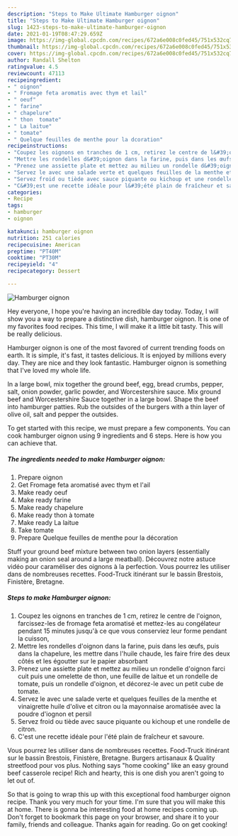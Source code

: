 ```yaml
---
description: "Steps to Make Ultimate Hamburger oignon"
title: "Steps to Make Ultimate Hamburger oignon"
slug: 1423-steps-to-make-ultimate-hamburger-oignon
date: 2021-01-19T08:47:29.659Z
image: https://img-global.cpcdn.com/recipes/672a6e008c0fed45/751x532cq70/hamburger-oignon-photo-principale-de-la-recette.jpg
thumbnail: https://img-global.cpcdn.com/recipes/672a6e008c0fed45/751x532cq70/hamburger-oignon-photo-principale-de-la-recette.jpg
cover: https://img-global.cpcdn.com/recipes/672a6e008c0fed45/751x532cq70/hamburger-oignon-photo-principale-de-la-recette.jpg
author: Randall Shelton
ratingvalue: 4.5
reviewcount: 47113
recipeingredient:
- " oignon"
- " Fromage feta aromatis avec thym et lail"
- " oeuf"
- " farine"
- " chapelure"
- " thon  tomate"
- " La laitue"
- " tomate"
- " Quelque feuilles de menthe pour la dcoration"
recipeinstructions:
- "Coupez les oignons en tranches de 1 cm, retirez le centre de l&#39;oignon, farcissez-les de fromage feta aromatisé et mettez-les au congélateur pendant 15 minutes jusqu&#39;à ce que vous conserviez leur forme pendant la cuisson,"
- "Mettre les rondelles d&#39;oignon dans la farine, puis dans les œufs, puis dans la chapelure, les mettre dans l&#39;huile chaude, les faire frire des deux côtés et les égoutter sur le papier absorbant"
- "Prenez une assiette plate et mettez au milieu un rondelle d&#39;oignon farci cuit puis une omelette de thon, une feuille de laitue et un rondelle de tomate, puis un rondelle d&#39;oignon, et décorez-le avec un petit cube de tomate."
- "Servez le avec une salade verte et quelques feuilles de la menthe et vinaigrette huile d&#39;olive et citron ou la mayonnaise aromatisée avec la poudre d&#39;iognon et persil"
- "Servez froid ou tiède avec sauce piquante ou kichoup et une rondelle de citron."
- "C&#39;est une recette idéale pour l&#39;été plain de fraîcheur et savoure."
categories:
- Recipe
tags:
- hamburger
- oignon

katakunci: hamburger oignon 
nutrition: 251 calories
recipecuisine: American
preptime: "PT40M"
cooktime: "PT30M"
recipeyield: "4"
recipecategory: Dessert

---
```



![Hamburger oignon](https://img-global.cpcdn.com/recipes/672a6e008c0fed45/751x532cq70/hamburger-oignon-photo-principale-de-la-recette.jpg)

Hey everyone, I hope you're having an incredible day today. Today, I will show you a way to prepare a distinctive dish, hamburger oignon. It is one of my favorites food recipes. This time, I will make it a little bit tasty. This will be really delicious.

Hamburger oignon is one of the most favored of current trending foods on earth. It is simple, it's fast, it tastes delicious. It is enjoyed by millions every day. They are nice and they look fantastic. Hamburger oignon is something that I've loved my whole life.

In a large bowl, mix together the ground beef, egg, bread crumbs, pepper, salt, onion powder, garlic powder, and Worcestershire sauce. Mix ground beef and Worcestershire Sauce together in a large bowl. Shape the beef into hamburger patties. Rub the outsides of the burgers with a thin layer of olive oil, salt and pepper the outsides.


To get started with this recipe, we must prepare a few components. You can cook hamburger oignon using 9 ingredients and 6 steps. Here is how you can achieve that.

<!--inarticleads1-->

##### The ingredients needed to make Hamburger oignon:

1. Prepare  oignon
1. Get  Fromage feta aromatisé avec thym et l&#39;ail
1. Make ready  oeuf
1. Make ready  farine
1. Make ready  chapelure
1. Make ready  thon à tomate
1. Make ready  La laitue
1. Take  tomate
1. Prepare  Quelque feuilles de menthe pour la décoration


Stuff your ground beef mixture between two onion layers (essentially making an onion seal around a large meatball). Découvrez notre astuce vidéo pour caraméliser des oignons à la perfection. Vous pourrez les utiliser dans de nombreuses recettes. Food-Truck itinérant sur le bassin Brestois, Finistère, Bretagne. 

<!--inarticleads2-->

##### Steps to make Hamburger oignon:

1. Coupez les oignons en tranches de 1 cm, retirez le centre de l&#39;oignon, farcissez-les de fromage feta aromatisé et mettez-les au congélateur pendant 15 minutes jusqu&#39;à ce que vous conserviez leur forme pendant la cuisson,
1. Mettre les rondelles d&#39;oignon dans la farine, puis dans les œufs, puis dans la chapelure, les mettre dans l&#39;huile chaude, les faire frire des deux côtés et les égoutter sur le papier absorbant
1. Prenez une assiette plate et mettez au milieu un rondelle d&#39;oignon farci cuit puis une omelette de thon, une feuille de laitue et un rondelle de tomate, puis un rondelle d&#39;oignon, et décorez-le avec un petit cube de tomate.
1. Servez le avec une salade verte et quelques feuilles de la menthe et vinaigrette huile d&#39;olive et citron ou la mayonnaise aromatisée avec la poudre d&#39;iognon et persil
1. Servez froid ou tiède avec sauce piquante ou kichoup et une rondelle de citron.
1. C&#39;est une recette idéale pour l&#39;été plain de fraîcheur et savoure.


Vous pourrez les utiliser dans de nombreuses recettes. Food-Truck itinérant sur le bassin Brestois, Finistère, Bretagne. Burgers artisanaux &amp; Quality streetfood pour vos plus. Nothing says &#34;home cooking&#34; like an easy ground beef casserole recipe! Rich and hearty, this is one dish you aren&#39;t going to let out of. 

So that is going to wrap this up with this exceptional food hamburger oignon recipe. Thank you very much for your time. I'm sure that you will make this at home. There is gonna be interesting food at home recipes coming up. Don't forget to bookmark this page on your browser, and share it to your family, friends and colleague. Thanks again for reading. Go on get cooking!
